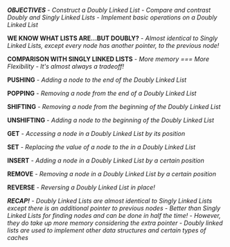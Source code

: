 ***OBJECTIVES***
    - *Construct a Doubly Linked List*
    - *Compare and contrast Doubly and Singly Linked Lists*
    - *Implement basic operations on a Doubly Linked List*

**WE KNOW WHAT LISTS ARE...BUT DOUBLY?**
    - *Almost identical to Singly Linked Lists, except every node has another pointer, to the previous node!*

**COMPARISON WITH SINGLY LINKED LISTS**
    - *More memory === More Flexibility*
    - *It's almost always a tradeoff!*

**PUSHING**
    - *Adding a node to the end of the Doubly Linked List*

**POPPING**
    - *Removing a node from the end of a Doubly Linked List*

**SHIFTING**
    - *Removing a node from the beginning of the Doubly Linked List*

**UNSHIFTING**
    - *Adding a node to the beginning of the Doubly Linked List*

**GET**
    - *Accessing a node in a Doubly Linked List by its position*

**SET**
    - *Replacing the value of a node to the in a Doubly Linked List*

**INSERT**
    - *Adding a node in a Doubly Linked List by a certain position*

**REMOVE**
    - *Removing a node in a Doubly Linked List by a certain position*

**REVERSE**
    - *Reversing a Doubly Linked List in place!*

***RECAP!***
    - *Doubly Linked Lists are almost identical to Singly Linked Lists except there is an additional pointer to previous nodes*
    - *Better than Singly Linked Lists for finding nodes and can be done in half the time!*
    - *However, they do take up more memory considering the extra pointer*
    - *Doubly linked lists are used to implement other data structures and certain types of caches*